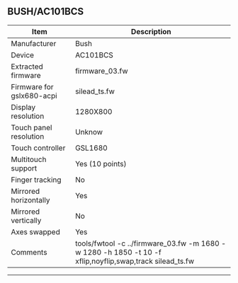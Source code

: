 BUSH/AC101BCS
--------------------------------------
| Item                      | Description                                                               |
|---------------------------|---------------------------------------------------------------------------|
| Manufacturer              | Bush                                                                      |
| Device                    | AC101BCS                                                                  |
| Extracted firmware        | firmware_03.fw                                                            |
| Firmware for gslx680-acpi | silead_ts.fw                                                              |
| Display resolution        | 1280X800                                                                  |
| Touch panel resolution    | Unknow                                                                    |
| Touch controller          | GSL1680                                                                   |
| Multitouch support        | Yes (10 points)                                                           |
| Finger tracking           | No                                                                        |
| Mirrored horizontally     | Yes                                                                       |
| Mirrored vertically       | No                                                                        |
| Axes swapped              | Yes                                                                       |
| Comments                  | tools/fwtool -c ../firmware_03.fw -m 1680 -w 1280 -h 1850 -t 10 -f xflip,noyflip,swap,track silead_ts.fw           |
--------------------------------------
